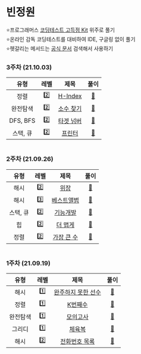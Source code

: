 # 빈정원
⭐프로그래머스 [코딩테스트 고득점 Kit](https://programmers.co.kr/learn/challenges) 위주로 풀기  
⭐온라인 감독 코딩테스트를 대비하여 IDE, 구글링 없이 풀기  
⭐헷갈리는 메서드는 [공식 문서](https://devdocs.programmers.co.kr/references/java/docs/api/index.html?overview-summary.html) 검색해서 사용하기
### 3주차 (21.10.03)
유형 | 레벨 | 제목 | 풀이
:-: | :-: | :-: | :-:
정렬 | 2️⃣ | [H-Index](https://programmers.co.kr/learn/courses/30/lessons/42747) | [🔗](https://github.com/congcoding/SteadyAlgorithmStudy/blob/main/%EB%B9%88%EC%A0%95%EC%9B%90/%EC%A0%95%EB%A0%AC/L2_H-Index.java)
완전탐색 | 2️⃣ | [소수 찾기](https://programmers.co.kr/learn/courses/30/lessons/42839) | [🔗](https://github.com/congcoding/SteadyAlgorithmStudy/blob/main/%EB%B9%88%EC%A0%95%EC%9B%90/%EC%99%84%EC%A0%84%ED%83%90%EC%83%89/L2_%EC%86%8C%EC%88%98_%EC%B0%BE%EA%B8%B0.java)
DFS, BFS | 2️⃣ | [타겟 넘버](https://programmers.co.kr/learn/courses/30/lessons/43165) | [🔗](https://github.com/congcoding/SteadyAlgorithmStudy/blob/main/%EB%B9%88%EC%A0%95%EC%9B%90/DFS%2C%20BFS/L2_%ED%83%80%EA%B2%9F_%EB%84%98%EB%B2%84.java)
스택, 큐 | 2️⃣ | [프린터](https://programmers.co.kr/learn/courses/30/lessons/42587) | [🔗](https://github.com/congcoding/SteadyAlgorithmStudy/blob/main/%EB%B9%88%EC%A0%95%EC%9B%90/%EC%8A%A4%ED%83%9D%2C%20%ED%81%90/L2_%ED%94%84%EB%A6%B0%ED%84%B0.java)
#
### 2주차 (21.09.26)
유형 | 레벨 | 제목 | 풀이
:-: | :-: | :-: | :-:
해시 | 2️⃣ | [위장](https://programmers.co.kr/learn/courses/30/lessons/42578) | [🔗](https://github.com/congcoding/SteadyAlgorithmStudy/blob/main/%EB%B9%88%EC%A0%95%EC%9B%90/%ED%95%B4%EC%8B%9C/L2_%EC%9C%84%EC%9E%A5.java)
해시 | 3️⃣ | [베스트앨범](https://programmers.co.kr/learn/courses/30/lessons/42579) | [🔗](https://github.com/congcoding/SteadyAlgorithmStudy/blob/main/%EB%B9%88%EC%A0%95%EC%9B%90/%ED%95%B4%EC%8B%9C/L3_%EB%B2%A0%EC%8A%A4%ED%8A%B8%EC%95%A8%EB%B2%94.java)
스택, 큐 | 2️⃣ | [기능개발](https://programmers.co.kr/learn/courses/30/lessons/42586) | [🔗](https://github.com/congcoding/SteadyAlgorithmStudy/blob/main/%EB%B9%88%EC%A0%95%EC%9B%90/%EC%8A%A4%ED%83%9D%2C%20%ED%81%90/L2_%EA%B8%B0%EB%8A%A5%EA%B0%9C%EB%B0%9C.java)
힙 | 2️⃣ | [더 맵게](https://programmers.co.kr/learn/courses/30/lessons/42626) | [🔗](https://github.com/congcoding/SteadyAlgorithmStudy/blob/main/%EB%B9%88%EC%A0%95%EC%9B%90/%ED%9E%99/L2_%EB%8D%94_%EB%A7%B5%EA%B2%8C.java)
정렬 | 2️⃣ | [가장 큰 수](https://programmers.co.kr/learn/courses/30/lessons/42746) | [🔗](https://github.com/congcoding/SteadyAlgorithmStudy/blob/main/%EB%B9%88%EC%A0%95%EC%9B%90/%EC%A0%95%EB%A0%AC/L2_%EA%B0%80%EC%9E%A5_%ED%81%B0_%EC%88%98.java)
#
### 1주차 (21.09.19)
유형 | 레벨 | 제목 | 풀이
:-: | :-: | :-: | :-:
해시 | 1️⃣ | [완주하지 못한 선수](https://programmers.co.kr/learn/courses/30/lessons/42576) | [🔗](https://github.com/congcoding/SteadyAlgorithmStudy/blob/main/%EB%B9%88%EC%A0%95%EC%9B%90/%ED%95%B4%EC%8B%9C/L1_%EC%99%84%EC%A3%BC%ED%95%98%EC%A7%80_%EB%AA%BB%ED%95%9C_%EC%84%A0%EC%88%98.java)
정렬 | 1️⃣ | [K번째수](https://programmers.co.kr/learn/courses/30/lessons/42748) | [🔗](https://github.com/congcoding/SteadyAlgorithmStudy/blob/main/%EB%B9%88%EC%A0%95%EC%9B%90/%EC%A0%95%EB%A0%AC/L1_K%EB%B2%88%EC%A7%B8%EC%88%98.java)
완전탐색 | 1️⃣ | [모의고사](https://programmers.co.kr/learn/courses/30/lessons/42840) | [🔗](https://github.com/congcoding/SteadyAlgorithmStudy/blob/main/%EB%B9%88%EC%A0%95%EC%9B%90/%EC%99%84%EC%A0%84%ED%83%90%EC%83%89/L1_%EB%AA%A8%EC%9D%98%EA%B3%A0%EC%82%AC.java)
그리디 | 1️⃣ | [체육복](https://programmers.co.kr/learn/courses/30/lessons/42862?language=java) | [🔗](https://github.com/congcoding/SteadyAlgorithmStudy/blob/main/%EB%B9%88%EC%A0%95%EC%9B%90/%EA%B7%B8%EB%A6%AC%EB%94%94/L1_%EC%B2%B4%EC%9C%A1%EB%B3%B5.java)
해시 | 2️⃣ | [전화번호 목록](https://programmers.co.kr/learn/courses/30/lessons/42577?language=java) | [🔗](https://github.com/congcoding/SteadyAlgorithmStudy/blob/main/%EB%B9%88%EC%A0%95%EC%9B%90/%ED%95%B4%EC%8B%9C/L2_%EC%A0%84%ED%99%94%EB%B2%88%ED%98%B8_%EB%AA%A9%EB%A1%9D.java)
